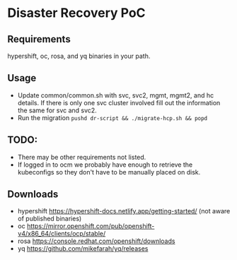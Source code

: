 # Disaster Recovery PoC

## Requirements
hypershift, oc, rosa, and yq binaries in your path.

## Usage
- Update common/common.sh with svc, svc2, mgmt, mgmt2, and hc details. If there is only one svc cluster involved fill out the information the same for svc and svc2. 
- Run the migration `pushd dr-script && ./migrate-hcp.sh && popd`

## TODO:
- There may be other requirements not listed.
- If logged in to ocm we probably have enough to retrieve the kubeconfigs so they don't have to be manually placed on disk.

## Downloads
- hypershift https://hypershift-docs.netlify.app/getting-started/ (not aware of published binaries)
- oc https://mirror.openshift.com/pub/openshift-v4/x86_64/clients/ocp/stable/
- rosa https://console.redhat.com/openshift/downloads
- yq https://github.com/mikefarah/yq/releases
